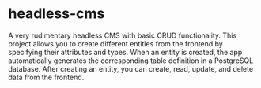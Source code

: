 # headless-cms
 A very rudimentary headless CMS with basic CRUD functionality. This project allows you to create different entities from the frontend by specifying their attributes and types. When an entity is created, the app automatically generates the corresponding table definition in a PostgreSQL database. After creating an entity, you can create, read, update, and delete data from the frontend.
